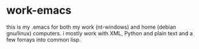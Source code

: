 work-emacs
==========
this is my .emacs for both my work (nt-windows) and home (debian gnu/linux) computers.  i mostly work with XML, Python and plain text and a few forrays into common lisp.
